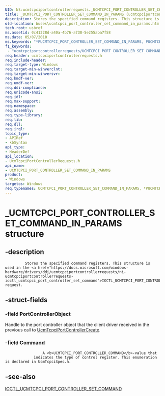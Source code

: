 ```yaml
---
UID: NS:ucmtcpciportcontrollerrequests._UCMTCPCI_PORT_CONTROLLER_SET_COMMAND_IN_PARAMS
title: _UCMTCPCI_PORT_CONTROLLER_SET_COMMAND_IN_PARAMS (ucmtcpciportcontrollerrequests.h)
description: Stores the specified command registers. This structure is used in the IOCTL_UCMTCPCI_PORT_CONTROLLER_SET_COMMAND request.
old-location: buses\ucmtcpci_port_controller_set_command_in_params.htm
tech.root: usbref
ms.assetid: 0c41328d-a40a-4b76-a738-5e255aba7f58
ms.date: 05/07/2018
ms.keywords: "*PUCMTCPCI_PORT_CONTROLLER_SET_COMMAND_IN_PARAMS, PUCMTCPCI_PORT_CONTROLLER_SET_COMMAND_IN_PARAMS, PUCMTCPCI_PORT_CONTROLLER_SET_COMMAND_IN_PARAMS structure pointer [Buses], UCMTCPCI_PORT_CONTROLLER_SET_COMMAND_IN_PARAMS, UCMTCPCI_PORT_CONTROLLER_SET_COMMAND_IN_PARAMS structure [Buses], _UCMTCPCI_PORT_CONTROLLER_SET_COMMAND_IN_PARAMS, buses.ucmtcpci_port_controller_set_command_in_params, ucmtcpciportcontrollerrequests/PUCMTCPCI_PORT_CONTROLLER_SET_COMMAND_IN_PARAMS, ucmtcpciportcontrollerrequests/UCMTCPCI_PORT_CONTROLLER_SET_COMMAND_IN_PARAMS"
f1_keywords:
 - "ucmtcpciportcontrollerrequests/UCMTCPCI_PORT_CONTROLLER_SET_COMMAND_IN_PARAMS"
req.header: ucmtcpciportcontrollerrequests.h
req.include-header: 
req.target-type: Windows
req.target-min-winverclnt: 
req.target-min-winversvr: 
req.kmdf-ver: 
req.umdf-ver: 
req.ddi-compliance: 
req.unicode-ansi: 
req.idl: 
req.max-support: 
req.namespace: 
req.assembly: 
req.type-library: 
req.lib: 
req.dll: 
req.irql: 
topic_type:
- APIRef
- kbSyntax
api_type:
- HeaderDef
api_location:
- UcmTcpciPortControllerRequests.h
api_name:
- UCMTCPCI_PORT_CONTROLLER_SET_COMMAND_IN_PARAMS
product:
- Windows
targetos: Windows
req.typenames: UCMTCPCI_PORT_CONTROLLER_SET_COMMAND_IN_PARAMS, *PUCMTCPCI_PORT_CONTROLLER_SET_COMMAND_IN_PARAMS
---
```


# _UCMTCPCI_PORT_CONTROLLER_SET_COMMAND_IN_PARAMS structure


## -description



             Stores the specified command registers. This structure is used in the <a href="https://docs.microsoft.com/windows-hardware/drivers/ddi/ucmtcpciportcontrollerrequests/ni-ucmtcpciportcontrollerrequests-ioctl_ucmtcpci_port_controller_set_command">IOCTL_UCMTCPCI_PORT_CONTROLLER_SET_COMMAND</a> request.
                 


## -struct-fields




### -field PortControllerObject

Handle to the port controller object that the client driver received in the previous call to <a href="https://docs.microsoft.com/windows-hardware/drivers/ddi/ucmtcpciportcontroller/nf-ucmtcpciportcontroller-ucmtcpciportcontrollercreate">UcmTcpciPortControllerCreate</a>.


### -field Command


                     
                     A <b>UCMTCPCI_PORT_CONTROLLER_COMMAND</b>-value that 
                 indicates the type of control register. This enumeration is declared in UcmTcpciSpec.h.


## -see-also




<a href="https://docs.microsoft.com/windows-hardware/drivers/ddi/ucmtcpciportcontrollerrequests/ni-ucmtcpciportcontrollerrequests-ioctl_ucmtcpci_port_controller_set_command">IOCTL_UCMTCPCI_PORT_CONTROLLER_SET_COMMAND</a>
 

 

